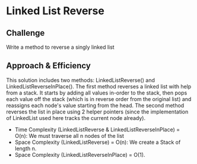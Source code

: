 # Linked List Reverse

## Challenge
Write a method to reverse a singly linked list

## Approach & Efficiency
This solution includes two methods: LinkedListReverse() and LinkedListReverseInPlace(). The first method reverses a linked list with help from
a stack. It starts by adding all values in-order to the stack, then pops each value off the stack (which is in reverse order from the original
list) and reassigns each node's value starting from the head. The second method reverses the list in place using 2 helper pointers (since
the implementation of LinkedList used here tracks the current node already).

* Time Complexity (LinkedListReverse & LinkedListReverseInPlace) = O(n): We must traverse all n nodes of the list
* Space Complexity (LinkedListReverse) = O(n): We create a Stack of length n.
* Space Complexity (LinkedListReverseInPlace) = O(1).
